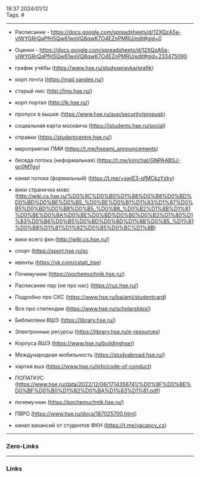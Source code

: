 19:37     2024/01/12    
Tags: #
____
- Расписание - https://docs.google.com/spreadsheets/d/12XQzA5a-vlWYGRrQaPfH5Qw61wsVQ8qwK7O4EZnPMRU/edit#gid=0

- Оценки - https://docs.google.com/spreadsheets/d/12XQzA5a-vlWYGRrQaPfH5Qw61wsVQ8qwK7O4EZnPMRU/edit#gid=233475090

- график учёбы (https://www.hse.ru/studyspravka/grafik)
- корп почта (https://mail.yandex.ru/)
- старый лмс (http://lms.hse.ru/)
- корп портал (http://lk.hse.ru/)
- пропуск в вышке (https://www.hse.ru/aup/security/propusk)
- социальная карта москвича (https://istudents.hse.ru/social)
- справки (https://studentcentre.hse.ru/)
- мероприятия ПМИ (https://t.me/hseami_announcements)
- беседа потока (неформальная) (https://t.me/joinchat/GNPAABSJ-gc0MTgy)
- канал потока (формальный)  (https://t.me/+swiE3-qfMCkzYzky)
- вики страничка мовс (http://wiki.cs.hse.ru/%D0%9C%D0%B0%D1%88%D0%B8%D0%BD%D0%BD%D0%BE%D0%B5_%D0%BE%D0%B1%D1%83%D1%87%D0%B5%D0%BD%D0%B8%D0%B5_%D0%B8_%D0%B2%D1%8B%D1%81%D0%BE%D0%BA%D0%BE%D0%BD%D0%B0%D0%B3%D1%80%D1%83%D0%B6%D0%B5%D0%BD%D0%BD%D1%8B%D0%B5_%D1%81%D0%B8%D1%81%D1%82%D0%B5%D0%BC%D1%8B)
- вики всего фкн  (http://wiki.cs.hse.ru/)
- спорт (https://sport.hse.ru/sc
- ивенты (https://vk.com/cstati_hse)
- Почемучник (https://pochemuchnik.hse.ru/)
- Расписание пар (не про нас) (https://ruz.hse.ru/)
- Подробно про СКС  (https://www.hse.ru/ba/ami/studentcard)
- Все про стипендии  (https://www.hse.ru/scholarships/)
- Библиотеки ВШЭ (https://library.hse.ru/)
- Электронные ресурсы  (https://library.hse.ru/e-resources)
- Корпуса ВШЭ  (https://www.hse.ru/buildinghse/)
- Международная мобильность  (https://studyabroad.hse.ru/)
- хартия вшэ  (https://www.hse.ru/info/code-of-conduct)
- ПОПАТКУС (https://www.hse.ru/data/2022/12/06/1714356741/%D0%9F%D0%BE%D0%BF%D0%B0%D1%82%D0%BA%D1%83%D1%81.pdf)
- почемучник (https://pochemuchnik.hse.ru/)
- ПВРО (https://www.hse.ru/docs/187025700.html)
- канал вакансий от студентов ФКН (https://t.me/vacancy_cs)

____
### Zero-Links

____
### Links
